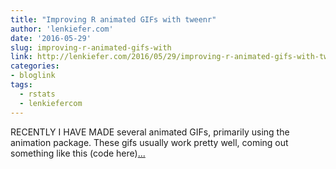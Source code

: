 ```yaml
---
title: "Improving R animated GIFs with tweenr"
author: 'lenkiefer.com'
date: '2016-05-29'
slug: improving-r-animated-gifs-with
link: http://lenkiefer.com/2016/05/29/improving-r-animated-gifs-with-tweenr/
categories:
- bloglink
tags:
  - rstats
  - lenkiefercom
---
```


RECENTLY I HAVE MADE several animated GIFs, primarily using the animation package. These gifs usually work pretty well, coming out something like this (code here)[... <i class="fas fa-external-link-alt"></i>](http://lenkiefer.com/2016/05/29/improving-r-animated-gifs-with-tweenr/)

